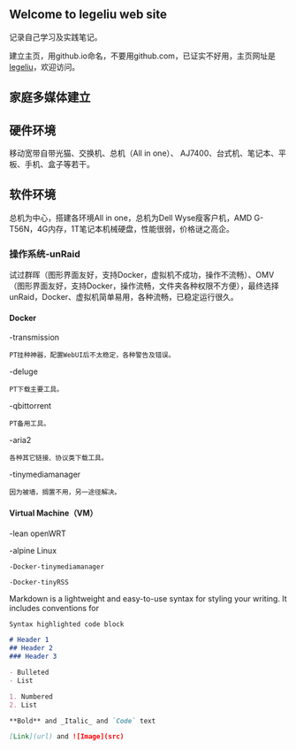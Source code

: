 ## Welcome to legeliu web site

记录自己学习及实践笔记。

建立主页，用github.io命名，不要用github.com，已证实不好用，主页网址是 [legeliu](https://legeliu.github.io/)，欢迎访问。


## 家庭多媒体建立

## 硬件环境

移动宽带自带光猫、交换机、总机（All in one）、 AJ7400、台式机、笔记本、平板、手机、盒子等若干。

## 软件环境

总机为中心，搭建各环境All in one，总机为Dell Wyse瘦客户机，AMD G-T56N，4G内存，1T笔记本机械硬盘，性能很弱，价格谜之高企。

### 操作系统-unRaid

试过群晖（图形界面友好，支持Docker，虚拟机不成功，操作不流畅）、OMV（图形界面友好，支持Docker，操作流畅，文件夹各种权限不方便），最终选择unRaid，Docker、虚拟机简单易用，各种流畅，已稳定运行很久。

#### Docker

  -transmission

    PT挂种神器，配置WebUI后不太稳定，各种警告及错误。

  -deluge

    PT下载主要工具。

  -qbittorrent

    PT备用工具。

  -aria2

    各种其它链接、协议类下载工具。

  -tinymediamanager

    因为被墙，搁置不用，另一途径解决。

#### Virtual Machine（VM）

  -lean openWRT

  -alpine Linux
  
    -Docker-tinymediamanager
  
    -Docker-tinyRSS
  

  
Markdown is a lightweight and easy-to-use syntax for styling your writing. It includes conventions for

```markdown
Syntax highlighted code block

# Header 1
## Header 2
### Header 3

- Bulleted
- List

1. Numbered
2. List

**Bold** and _Italic_ and `Code` text

[Link](url) and ![Image](src)
```
